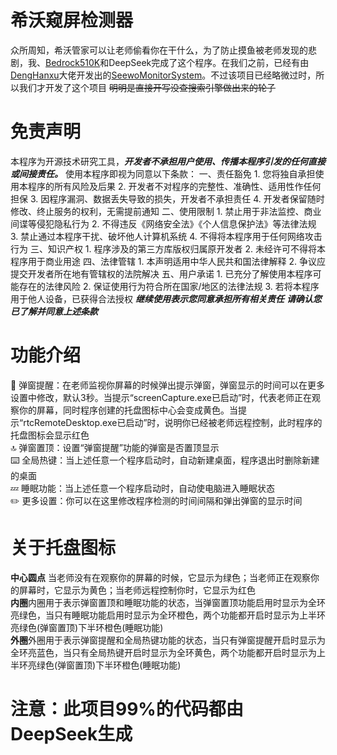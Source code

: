 # 希沃窥屏检测器
众所周知，希沃管家可以让老师偷看你在干什么，为了防止摸鱼被老师发现的悲剧，我、[Bedrock510K](https://github.com/Bedrock510K)和DeepSeek完成了这个程序。在我们之前，已经有由[DengHanxu](https://github.com/DengHanxu)大佬开发出的[SeewoMonitorSystem](https://github.com/DengHanxu/SeewoMonitorSystem?tab=readme-ov-file#seewomonitorsystem)。不过该项目已经略微过时，所以我们才开发了这个项目   ~~明明是直接开写没查搜索引擎做出来的轮子~~
# 免责声明
本程序为开源技术研究工具，***开发者不承担用户使用、传播本程序引发的任何直接或间接责任。***
使用本程序即视为同意以下条款：
一、责任豁免
    1. 您将独自承担使用本程序的所有风险及后果
    2. 开发者不对程序的完整性、准确性、适用性作任何担保
    3. 因程序漏洞、数据丢失导致的损失，开发者不承担责任
    4. 开发者保留随时修改、终止服务的权利，无需提前通知
二、使用限制
    1. 禁止用于非法监控、商业间谍等侵犯隐私行为
    2. 不得违反《网络安全法》《个人信息保护法》等法律法规
    3. 禁止通过本程序干扰、破坏他人计算机系统
    4. 不得将本程序用于任何网络攻击行为
三、知识产权
    1. 程序涉及的第三方库版权归属原开发者
    2. 未经许可不得将本程序用于商业用途
四、法律管辖
    1. 本声明适用中华人民共和国法律解释
    2. 争议应提交开发者所在地有管辖权的法院解决
五、用户承诺
    1. 已充分了解使用本程序可能存在的法律风险
    2. 保证使用行为符合所在国家/地区的法律法规
    3. 若将本程序用于他人设备，已获得合法授权
***继续使用表示您同意承担所有相关责任***
***请确认您已了解并同意上述条款***
# 功能介绍
📢 弹窗提醒：在老师监视你屏幕的时候弹出提示弹窗，弹窗显示的时间可以在更多设置中修改，默认3秒。当提示“screenCapture.exe已启动”时，代表老师正在观察你的屏幕，同时程序创建的托盘图标中心会变成黄色。当提示“rtcRemoteDesktop.exe已启动”时，说明你已经被老师远程控制，此时程序的托盘图标会显示红色\
🔝 弹窗置顶：设置“弹窗提醒”功能的弹窗是否置顶显示\
⌨️ 全局热键：当上述任意一个程序启动时，自动新建桌面，程序退出时删除新建的桌面\
💤 睡眠功能：当上述任意一个程序启动时，自动使电脑进入睡眠状态\
✏️ 更多设置：你可以在这里修改程序检测的时间间隔和弹出弹窗的显示时间
# 关于托盘图标
**中心圆点**
当老师没有在观察你的屏幕的时候，它显示为绿色；当老师正在观察你的屏幕时，它显示为黄色；当老师远程控制你时，它显示为红色\
**内圈**内圈用于表示弹窗置顶和睡眠功能的状态，当弹窗置顶功能启用时显示为全环亮绿色，当只有睡眠功能启用时显示为全环橙色，两个功能都开启时显示为上半环亮绿色(弹窗置顶)下半环橙色(睡眠功能)\
**外圈**外圈用于表示弹窗提醒和全局热键功能的状态，当只有弹窗提醒开启时显示为全环亮蓝色，当只有全局热键开启时显示为全环黄色，两个功能都开启时显示为上半环亮绿色(弹窗置顶)下半环橙色(睡眠功能)
# 注意：此项目99%的代码都由DeepSeek生成
